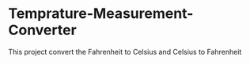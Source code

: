 # Temprature-Measurement-Converter
This project convert the Fahrenheit to Celsius and Celsius to Fahrenheit 
